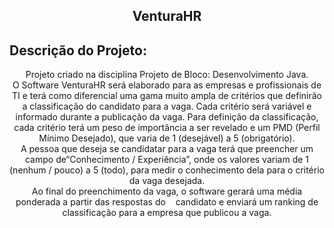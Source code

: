 <h2 align="center">VenturaHR</h2>

## Descrição do Projeto:
<p align="center">Projeto criado na disciplina Projeto de Bloco: Desenvolvimento Java. <br>
 O Software VenturaHR será elaborado para as empresas e profissionais de TI e terá como diferencial uma gama muito ampla de critérios que definirão a classificação do candidato para a vaga. Cada critério será variável e informado durante a publicação da vaga.
                            Para definição da classificação, cada critério terá um peso de importância a ser revelado e um PMD (Perfil Mínimo Desejado), que varia de 1 (desejável) a 5 (obrigatório).<br>
A pessoa que deseja se candidatar para a vaga terá que preencher um campo de“Conhecimento / Experiência”, onde os valores variam de 1 (nenhum / pouco) a 5 (todo), para medir o conhecimento dela para o critério da vaga desejada. <br>
                            Ao final do preenchimento da vaga, o software gerará uma média ponderada a partir das respostas do &nbsp;&nbsp;&nbsp;candidato e enviará um ranking de classificação para a empresa que publicou a vaga. 
</p>

